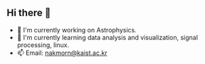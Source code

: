 ## Hi there 👋

<!--
**Supercooling08/Supercooling08** is a ✨ _special_ ✨ repository because its `README.md` (this file) appears on your GitHub profile.

Here are some ideas to get you started:

- 🔭 I’m currently working on ...
- 🌱 I’m currently learning ...
- 👯 I’m looking to collaborate on ...
- 🤔 I’m looking for help with ...
- 💬 Ask me about ...
- 📫 How to reach me: ...
- 😄 Pronouns: ...
- ⚡ Fun fact: ...
-->

- 🔭 I'm currently working on Astrophysics.
- 🌱 I'm currently learning data analysis and visualization, signal processing, linux. 
- 📫 Email: nakmorn@kaist.ac.kr
